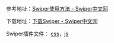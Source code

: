 参考地址：[Swiper使用方法 - Swiper中文网](https://swiper.com.cn/usage/index.html)

下载地址：[下载Swiper - Swiper中文网](https://swiper.com.cn/download/index.html)

Swiper插件文件： [css](css)，[js](js) 

